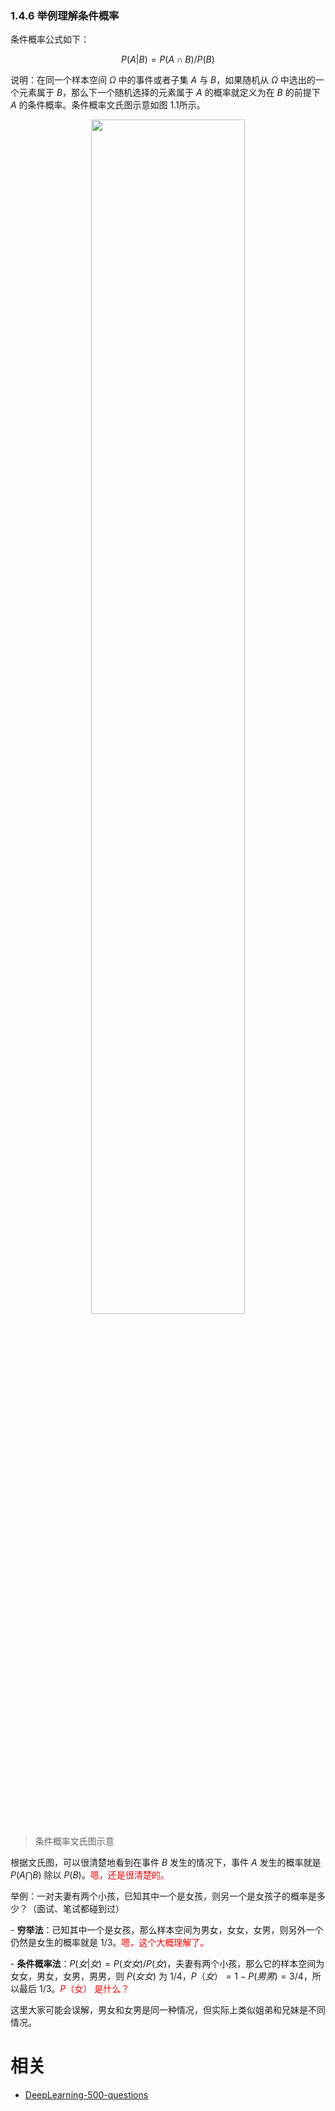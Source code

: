 

### 1.4.6 举例理解条件概率

条件概率公式如下：

$$
P(A|B) = P(A\cap B) / P(B)
$$

说明：在同一个样本空间 $\Omega$ 中的事件或者子集 $A$ 与 $B$，如果随机从 $\Omega$ 中选出的一个元素属于 $B$，那么下一个随机选择的元素属于 $A$ 的概率就定义为在 $B$ 的前提下 $A$ 的条件概率。条件概率文氏图示意如图 1.1所示。

<p align="center">
    <img width="70%" height="70%" src="http://images.iterate.site/blog/image/20190722/r5vg2SQEzvUM.jpg?imageslim">
</p>

> 条件概率文氏图示意

根据文氏图，可以很清楚地看到在事件 $B$ 发生的情况下，事件 $A$ 发生的概率就是 $P(A\bigcap B)$ 除以 $P(B)$。<span style="color:red;">嗯，还是很清楚的。</span>

​举例：一对夫妻有两个小孩，已知其中一个是女孩，则另一个是女孩子的概率是多少？（面试、笔试都碰到过）

​- **穷举法**：已知其中一个是女孩，那么样本空间为男女，女女，女男，则另外一个仍然是女生的概率就是 1/3。<span style="color:red;">嗯，这个大概理解了。</span>

​- **条件概率法**：$P(女|女)=P(女女)/P(女)$，夫妻有两个小孩，那么它的样本空间为女女，男女，女男，男男，则 $P(女女)$ 为 1/4，$P（女）= 1-P(男男)=3/4$，所以最后 $1/3$。<span style="color:red;">$P$（女） 是什么？</span>

这里大家可能会误解，男女和女男是同一种情况，但实际上类似姐弟和兄妹是不同情况。







# 相关

- [DeepLearning-500-questions](https://github.com/scutan90/DeepLearning-500-questions)
